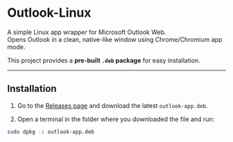 # Outlook-Linux

A simple Linux app wrapper for Microsoft Outlook Web.  
Opens Outlook in a clean, native-like window using Chrome/Chromium app mode.  

This project provides a **pre-built `.deb` package** for easy installation.

---

## Installation

1. Go to the [Releases page](https://github.com/SpyrosLefkaditis/Outlook-Linux/releases/tag/v1.0) and download the latest `outlook-app.deb`.

2. Open a terminal in the folder where you downloaded the file and run:

```bash
sudo dpkg -i outlook-app.deb
